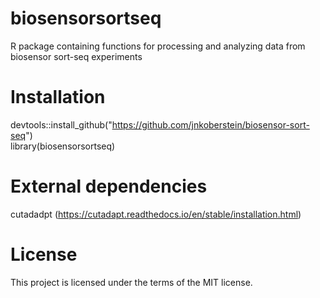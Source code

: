 # biosensorsortseq
R package containing functions for processing and analyzing data from biosensor sort-seq experiments

# Installation  
devtools::install_github("https://github.com/jnkoberstein/biosensor-sort-seq")  
library(biosensorsortseq)

# External dependencies
cutadadpt (https://cutadapt.readthedocs.io/en/stable/installation.html)

# License
This project is licensed under the terms of the MIT license.
